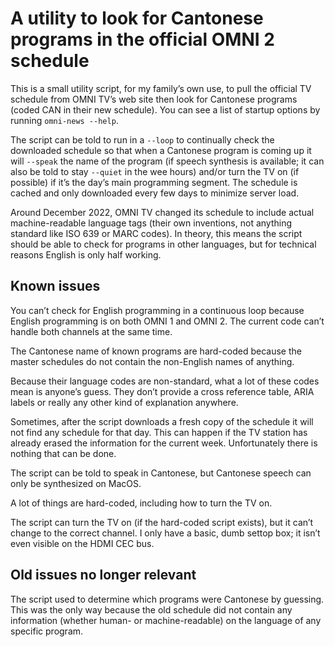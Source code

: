 A utility to look for Cantonese programs in the official OMNI 2 schedule
====================================================================

This is a small utility script, for my family’s own use,
to pull the official TV schedule from OMNI TV’s web site
then look for Cantonese programs (coded CAN in their new schedule).
You can see a list of startup options by running `omni-news --help`.

The script can be told to run in a `--loop` to continually check the downloaded schedule
so that when a Cantonese program is coming up
it will `--speak` the name of the program
(if speech synthesis is available;
it can also be told to stay `--quiet` in the wee hours)
and/or turn the TV on (if possible) if it’s the day’s main programming segment.
The schedule is cached and only downloaded every few days to minimize server load.

Around December 2022, OMNI TV changed its schedule to include actual machine-readable language tags
(their own inventions, not anything standard like ISO 639 or MARC codes).
In theory, this means the script should be able to check for programs in other languages,
but for technical reasons English is only half working.

Known issues
------------

You can’t check for English programming in a continuous loop
because English programming is on both OMNI 1 and OMNI 2.
The current code can’t handle both channels at the same time.

The Cantonese name of known programs are hard-coded
because the master schedules do not contain the non-English names of anything.

Because their language codes are non-standard,
what a lot of these codes mean is anyone’s guess.
They don’t provide a cross reference table,
ARIA labels
or really any other kind of explanation anywhere.

Sometimes, after the script downloads a fresh copy of the schedule
it will not find any schedule for that day.
This can happen if the TV station has already erased the information for the current week.
Unfortunately there is nothing that can be done.

The script can be told to speak in Cantonese,
but Cantonese speech can only be synthesized on MacOS.

A lot of things are hard-coded, including how to turn the TV on.

The script can turn the TV on (if the hard-coded script exists),
but it can’t change to the correct channel.
I only have a basic, dumb settop box;
it isn’t even visible on the HDMI CEC bus.

Old issues no longer relevant
-----------------------------
The script used to determine which programs were Cantonese by guessing.
This was the only way because the old schedule did not contain any information
(whether human- or machine-readable) on the language of any specific program.
